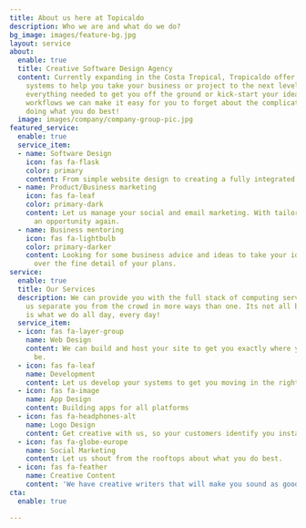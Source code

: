 ```yaml
---
title: About us here at Topicaldo
description: Who we are and what do we do?
bg_image: images/feature-bg.jpg
layout: service
about:
  enable: true
  title: Creative Software Design Agency
  content: Currently expanding in the Costa Tropical, Tropicaldo offer bespoke software and marketing
    systems to help you take your business or project to the next level. We can design and implement 
    everything needed to get you off the ground or kick-start your ideas into life. With full automation
    workflows we can make it easy for you to forget about the complication of systems and concentrate on
    doing what you do best!
  image: images/company/company-group-pic.jpg
featured_service:
  enable: true
  service_item:
  - name: Software Design
    icon: fas fa-flask
    color: primary
    content: From simple website design to creating a fully integrated software solution, talk to us to find out more.
  - name: Product/Business marketing
    icon: fas fa-leaf
    color: primary-dark
    content: Let us manage your social and email marketing. With tailored workflows, we can make sure you dont miss 
      an opportunity again. 
  - name: Business mentoring
    icon: fas fa-lightbulb
    color: primary-darker
    content: Looking for some business advice and ideas to take your idea forward? We have business advisors to talk
      over the fine detail of your plans.
service:
  enable: true
  title: Our Services
  description: We can provide you with the full stack of computing services. <br>Let
    us separate you from the crowd in more ways than one. Its not all bluster, this
    is what we do all day, every day!
  service_item:
  - icon: fas fa-layer-group
    name: Web Design
    content: We can build and host your site to get you exactly where you want to
      be.
  - icon: fas fa-leaf
    name: Development
    content: Let us develop your systems to get you moving in the right direction.
  - icon: fas fa-image
    name: App Design
    content: Building apps for all platforms
  - icon: fas fa-headphones-alt
    name: Logo Design
    content: Get creative with us, so your customers identify you instantly.
  - icon: fas fa-globe-europe
    name: Social Marketing
    content: Let us shout from the rooftops about what you do best.
  - icon: fas fa-feather
    name: Creative Content
    content: 'We have creative writers that will make you sound as good as you are. '
cta:
  enable: true

---
```


